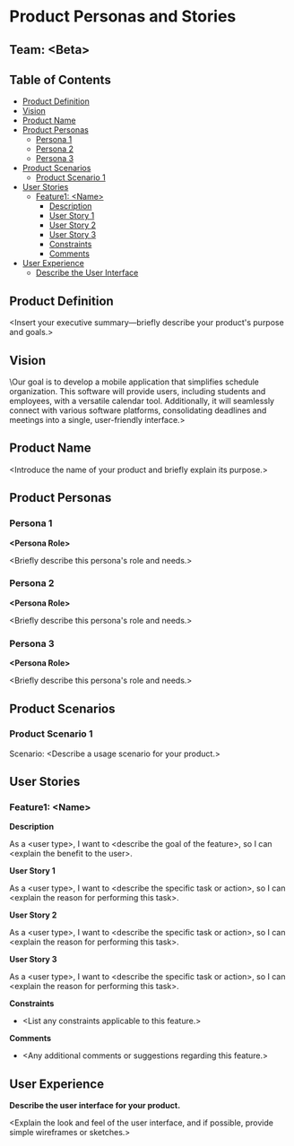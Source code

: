 # Product Personas and Stories

## Team: \<Beta\>

## Table of Contents

- [Product Definition](#product-definition)
- [Vision](#vision)
- [Product Name](#product-name)
- [Product Personas](#product-personas)
  - [Persona 1](#persona-1)
  - [Persona 2](#persona-2)
  - [Persona 3](#persona-3)
- [Product Scenarios](#product-scenarios)
  - [Product Scenario 1](#product-scenario-1)
- [User Stories](#user-stories)
  - [Feature1: \<Name\>](#feature1-name)
    - [Description](#description)
    - [User Story 1](#user-story-1)
    - [User Story 2](#user-story-2)
    - [User Story 3](#user-story-3)
    - [Constraints](#constraints)
    - [Comments](#comments)
- [User Experience](#user-experience)
  - [Describe the User Interface](#describe-the-user-interface)
 
## Product Definition

\<Insert your executive summary—briefly describe your product's purpose and goals.>

## Vision

\Our goal is to develop a mobile application that simplifies schedule organization. This software will provide users, including students and employees, with a versatile calendar tool. Additionally, it will seamlessly connect with various software platforms, consolidating deadlines and meetings into a single, user-friendly interface.>

## Product Name

\<Introduce the name of your product and briefly explain its purpose.>

## Product Personas

### Persona 1

**\<Persona Role\>**

\<Briefly describe this persona's role and needs.>

### Persona 2

**\<Persona Role\>**

\<Briefly describe this persona's role and needs.>

### Persona 3

**\<Persona Role\>**

\<Briefly describe this persona's role and needs.>

## Product Scenarios

### Product Scenario 1

Scenario: \<Describe a usage scenario for your product.>

## User Stories

### Feature1: \<Name\>

**Description**

As a \<user type\>, I want to \<describe the goal of the feature\>, so I can \<explain the benefit to the user\>.

**User Story 1**

As a \<user type\>, I want to \<describe the specific task or action\>, so I can \<explain the reason for performing this task\>.

**User Story 2**

As a \<user type\>, I want to \<describe the specific task or action\>, so I can \<explain the reason for performing this task\>.

**User Story 3**

As a \<user type\>, I want to \<describe the specific task or action\>, so I can \<explain the reason for performing this task\>.

**Constraints**

- \<List any constraints applicable to this feature.>

**Comments**

- \<Any additional comments or suggestions regarding this feature.>

## User Experience

**Describe the user interface for your product.**

\<Explain the look and feel of the user interface, and if possible, provide simple wireframes or sketches.>

